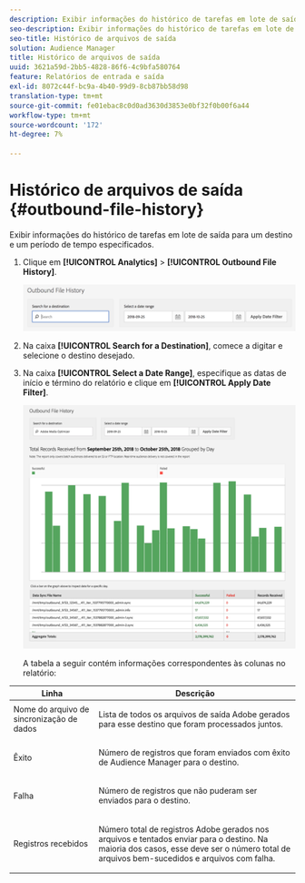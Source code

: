 ```yaml
---
description: Exibir informações do histórico de tarefas em lote de saída para um destino e um período de tempo especificados.
seo-description: Exibir informações do histórico de tarefas em lote de saída para um destino e um período de tempo especificados.
seo-title: Histórico de arquivos de saída
solution: Audience Manager
title: Histórico de arquivos de saída
uuid: 3621a59d-2bb5-4828-86f6-4c9bfa580764
feature: Relatórios de entrada e saída
exl-id: 8072c44f-bc9a-4b40-99d9-8cb87bb58d98
translation-type: tm+mt
source-git-commit: fe01ebac8c0d0ad3630d3853e0bf32f0b00f6a44
workflow-type: tm+mt
source-wordcount: '172'
ht-degree: 7%

---
```


# Histórico de arquivos de saída {#outbound-file-history}

Exibir informações do histórico de tarefas em lote de saída para um destino e um período de tempo especificados.

<!-- 

t_reports_outbound_history.xml

 -->

1. Clique em **[!UICONTROL Analytics]** > **[!UICONTROL Outbound File History]**.

   ![Resultado da etapa](assets/outbound_history.png)

1. Na caixa **[!UICONTROL Search for a Destination]**, comece a digitar e selecione o destino desejado.
1. Na caixa **[!UICONTROL Select a Date Range]**, especifique as datas de início e término do relatório e clique em **[!UICONTROL Apply Date Filter]**.

   ![Resultado da etapa](assets/outbound_history_stats.png)

   A tabela a seguir contém informações correspondentes às colunas no relatório:

<table id="table_93076D46AC50411395E72B9B987E99BE"> 
 <thead> 
  <tr> 
   <th colname="col1" class="entry"> Linha </th> 
   <th colname="col2" class="entry"> Descrição </th> 
  </tr> 
 </thead>
 <tbody> 
  <tr> 
   <td colname="col1"> Nome do arquivo de sincronização de dados </td> 
   <td colname="col2"> <p>Lista de todos os arquivos de saída <span class="keyword"> Adobe</span> gerados para esse destino que foram processados juntos. </p> </td> 
  </tr> 
  <tr> 
   <td colname="col1"> Êxito </td> 
   <td colname="col2"> <p>Número de registros que foram enviados com êxito de <span class="keyword"> Audience Manager</span> para o destino. </p> </td> 
  </tr> 
  <tr> 
   <td colname="col1"> Falha </td> 
   <td colname="col2"> <p>Número de registros que não puderam ser enviados para o destino. </p> </td> 
  </tr> 
  <tr> 
   <td colname="col1"> Registros recebidos </td> 
   <td colname="col2"> <p>Número total de registros <span class="keyword"> Adobe</span> gerados nos arquivos e tentados enviar para o destino. Na maioria dos casos, esse deve ser o número total de arquivos bem-sucedidos e arquivos com falha. </p> </td> 
  </tr> 
 </tbody> 
</table>
